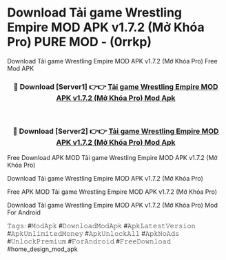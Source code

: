 # Download Tải game Wrestling Empire MOD APK v1.7.2 (Mở Khóa Pro) PURE MOD - (0rrkp)
Download Tải game Wrestling Empire MOD APK v1.7.2 (Mở Khóa Pro) Free Mod APK

<div align="center">
<h3>🔴 Download [Server1] 👉👉 <a href="https://apk-comot.site?title=Tải_game_Wrestling_Empire_MOD_APK_v1.7.2_(Mở_Khóa_Pro)">Tải game Wrestling Empire MOD APK v1.7.2 (Mở Khóa Pro) Mod Apk</a></h3><br>

<h3>🔴 Download [Server2] 👉👉 <a href="https://apk-comot.site?title=Tải_game_Wrestling_Empire_MOD_APK_v1.7.2_(Mở_Khóa_Pro)">Tải game Wrestling Empire MOD APK v1.7.2 (Mở Khóa Pro) Mod Apk</a></h3>
</div>


Free Download APK MOD Tải game Wrestling Empire MOD APK v1.7.2 (Mở Khóa Pro)

Download Tải game Wrestling Empire MOD APK v1.7.2 (Mở Khóa Pro) 

Free APK MOD Tải game Wrestling Empire MOD APK v1.7.2 (Mở Khóa Pro) 

Download Tải game Wrestling Empire MOD APK v1.7.2 (Mở Khóa Pro) Mod For Android

𝚃𝚊𝚐𝚜: #𝙼𝚘𝚍𝙰𝚙𝚔 #𝙳𝚘𝚠𝚗𝚕𝚘𝚊𝚍𝙼𝚘𝚍𝙰𝚙𝚔 #𝙰𝚙𝚔𝙻𝚊𝚝𝚎𝚜𝚝𝚅𝚎𝚛𝚜𝚒𝚘𝚗 #𝙰𝚙𝚔𝚄𝚗𝚕𝚒𝚖𝚒𝚝𝚎𝚍𝙼𝚘𝚗𝚎𝚢 #𝙰𝚙𝚔𝚄𝚗𝚕𝚘𝚌𝚔𝙰𝚕𝚕 #𝙰𝚙𝚔𝙽𝚘𝙰𝚍𝚜 #𝚄𝚗𝚕𝚘𝚌𝚔𝙿𝚛𝚎𝚖𝚒𝚞𝚖 #𝙵𝚘𝚛𝙰𝚗𝚍𝚛𝚘𝚒𝚍 #𝙵𝚛𝚎𝚎𝙳𝚘𝚠𝚗𝚕𝚘𝚊𝚍 #home_design_mod_apk
